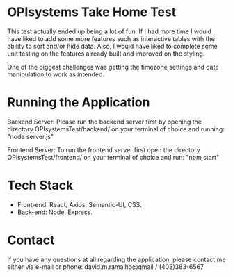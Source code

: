 # OPIsystems Take Home Test

This test actually ended up being a lot of fun. If I had more time I would have liked to add some more features such as interactive tables with the ability to sort and/or hide data. Also, I would have liked to complete some unit testing on the features already built and improved on the styling. 

One of the biggest challenges was getting the timezone settings and date manipulation to work as intended. 

# Running the Application

Backend Server:
Please run the backend server first by opening the directory OPIsystemsTest/backend/ on your terminal of choice and running: 
"node server.js"

Frontend Server: 
To run the frontend server first open the directory OPIsystemsTest/frontend/ on your terminal of choice and run:
"npm start" 

# Tech Stack

- Front-end: React, Axios, Semantic-UI, CSS.
- Back-end: Node, Express. 

# Contact

If you have any questions at all regarding the application, please contact me either via e-mail or phone: 
david.m.ramalho@gmail / (403)383-6567